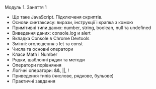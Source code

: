 Модуль 1. Заняття 1

- Що таке JavaScript. Підключеня скриптів.
- Основи синтаксису: вирази, інструкції і крапка з комою
- Примітивні типи даних: number, string, boolean, null та undefined
- Виведення даних: console.log и alert
- Вкладка Console в Chrome Devtools
- Змінні: оголошення з let та const
- Числа та основні оператори
- Класи Math і Number
- Рядки, шаблонні рядки та методи
- Оператори порівняння
- Логічні оператори: &&, ||, !
- Приведення типів (чиcлове, рядкове, бульове)
- Практичні завдання
